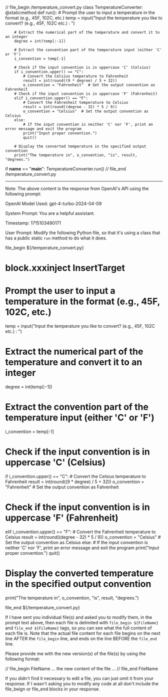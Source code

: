 
// file_begin /temperature_convert.py
class TemperatureConverter:
    @staticmethod
    def run():
        # Prompt the user to input a temperature in the format (e.g., 45F, 102C, etc.)
        temp = input("Input the temperature you like to convert? (e.g., 45F, 102C etc.) : ")

        # Extract the numerical part of the temperature and convert it to an integer
        degree = int(temp[:-1])

        # Extract the convention part of the temperature input (either 'C' or 'F')
        i_convention = temp[-1]

        # Check if the input convention is in uppercase 'C' (Celsius)
        if i_convention.upper() == "C":
            # Convert the Celsius temperature to Fahrenheit
            result = int(round((9 * degree) / 5 + 32))
            o_convention = "Fahrenheit"  # Set the output convention as Fahrenheit
        # Check if the input convention is in uppercase 'F' (Fahrenheit)
        elif i_convention.upper() == "F":
            # Convert the Fahrenheit temperature to Celsius
            result = int(round((degree - 32) * 5 / 9))
            o_convention = "Celsius"  # Set the output convention as Celsius
        else:
            # If the input convention is neither 'C' nor 'F', print an error message and exit the program
            print("Input proper convention.")
            quit()

        # Display the converted temperature in the specified output convention
        print("The temperature in", o_convention, "is", result, "degrees.")

if __name__ == "__main__":
    TemperatureConverter.run()
// file_end /temperature_convert.py
____________________________________________________________________________________
Note: The above content is the response from OpenAI's API using the following prompt:

OpenAI Model Used: gpt-4-turbo-2024-04-09

System Prompt: You are a helpful assistant.

Timestamp: 1715103490171

User Prompt: Modify the following Python file, so that it's using a class that has a public static `run` method to do what it does.


file_begin ${/temperature_convert.py}
# block.xxxinject InsertTarget

# Prompt the user to input a temperature in the format (e.g., 45F, 102C, etc.)
temp = input("Input the temperature you like to convert? (e.g., 45F, 102C etc.) : ")

# Extract the numerical part of the temperature and convert it to an integer
degree = int(temp[:-1])

# Extract the convention part of the temperature input (either 'C' or 'F')
i_convention = temp[-1]

# Check if the input convention is in uppercase 'C' (Celsius)
if i_convention.upper() == "C":
    # Convert the Celsius temperature to Fahrenheit
    result = int(round((9 * degree) / 5 + 32))
    o_convention = "Fahrenheit"  # Set the output convention as Fahrenheit
# Check if the input convention is in uppercase 'F' (Fahrenheit)
elif i_convention.upper() == "F":
    # Convert the Fahrenheit temperature to Celsius
    result = int(round((degree - 32) * 5 / 9))
    o_convention = "Celsius"  # Set the output convention as Celsius
else:
    # If the input convention is neither 'C' nor 'F', print an error message and exit the program
    print("Input proper convention.")
    quit()

# Display the converted temperature in the specified output convention
print("The temperature in", o_convention, "is", result, "degrees.")

file_end ${/temperature_convert.py}


If I have sent you individual file(s) and asked you to modify them, in the prompt text above,
then each file is delimited with `file_begin ${FileName}` and `file_end ${FileName}` tags, so you can see what the full content of each file is. 
Note that the actual file content for each file begins on the next line AFTER the `file_begin` line, and ends on the line BEFORE the `file_end` line.

Please provide me with the new version(s) of the file(s) by using the following format:

// file_begin FileName
... the new content of the file ...
// file_end FileName

If you didn't find it necessary to edit a file, you can just omit it from your response. 
If I wasn't asking you to modify any code at all don't include the file_beign or file_end blocks in your response.

